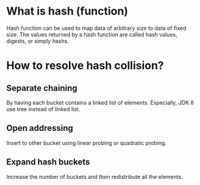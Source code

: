 # What is hash (function)
Hash function can be used to map data of arbitrary size to data of fixed size. The values returned by a hash function are called hash values, digests, or simply hashs.

# How to resolve hash collision?
## Separate chaining
By having each bucket contains a linked list of elements.
Especially, JDK 8 use tree instead of linked list.

## Open addressing
Insert to other bucket using linear probing or quadratic probing.

## Expand hash buckets
Increase the number of buckets and then redistribute all the elements.
